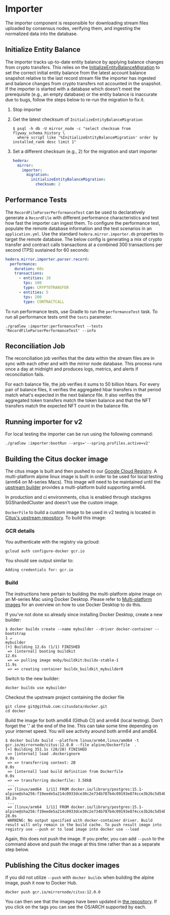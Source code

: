 # Importer

The importer component is responsible for downloading stream files uploaded by consensus nodes, verifying them, and
ingesting the normalized data into the database.

## Initialize Entity Balance

The importer tracks up-to-date entity balance by applying balance changes from crypto transfers. This relies on the
[InitializeEntityBalanceMigration](/hedera-mirror-importer/src/main/java/com/hedera/mirror/importer/migration/InitializeEntityBalanceMigration.java)
to set the correct initial entity balance from the latest account balance snapshot relative to the last record stream
file the importer has ingested and balance changes from crypto transfers not accounted in the snapshot. If the importer
is started with a database which doesn't meet the prerequisite (e.g., an empty database) or the entity balance is
inaccurate due to bugs, follow the steps below to re-run the migration to fix it.

1. Stop importer

2. Get the latest checksum of `InitializeEntityBalanceMigration`

   ```shell
   $ psql -h db -U mirror_node -c "select checksum from flyway_schema_history \
     where script like '%InitializeEntityBalanceMigration' order by installed_rank desc limit 1"
   ```

3. Set a different checksum (e.g., 2) for the migration and start importer

   ```yaml
   hedera:
     mirror:
       importer:
         migration:
           initializeEntityBalanceMigration:
             checksum: 2
   ```

## Performance Tests

The `RecordFileParserPerformanceTest` can be used to declaratively generate a `RecordFile` with different performance
characteristics and test how fast the importer can ingest them. To configure the performance test, populate the remote
database information and the test scenarios in an `application.yml`. Use the standard `hedera.mirror.importer.db`
properties to target the remote database. The below config is generating a mix of crypto transfer and contract calls
transactions at a combined 300 transactions per second (TPS) sustained for 60 seconds:

```yaml
hedera.mirror.importer.parser.record:
  performance:
    duration: 60s
    transactions:
      - entities: 10
        tps: 100
        type: CRYPTOTRANSFER
      - entities: 5
        tps: 200
        type: CONTRACTCALL
```

To run performance tests, use Gradle to run the `performanceTest` task. To run all performance tests omit the `tests`
parameter.

```console
./gradlew :importer:performanceTest --tests 'RecordFileParserPerformanceTest' --info
```

## Reconciliation Job

The reconciliation job verifies that the data within the stream files are in sync with each other and with the mirror
node database. This process runs once a day at midnight and produces logs, metrics, and alerts if reconciliation fails.

For each balance file, the job verifies it sums to 50 billion hbars. For every pair of balance files, it verifies the
aggregated hbar transfers in that period match what's expected in the next balance file. It also verifies the aggregated
token transfers match the token balance and that the NFT transfers match the expected NFT count in the balance file.

## Running importer for v2

For local testing the importer can be run using the following command:

```console
./gradlew :importer:bootRun --args='--spring.profiles.active=v2'
```

## Building the Citus docker image
The citus image is built and then pushed to our [Google Cloud Registry](https://gcr.io/mirrornode).
A multi-platform alpine linux image is built in order to be used for local testing (arm64 on M-series Macs).
This image will need to be maintained until the [upstream builder](https://github.com/citusdata/docker/tree/master)
provides a multi-platform build supporting arm64.

In production and ci environments, citus is enabled through stackgres SGShardedCluster and doesn't use the custom image. 

`DockerFile` to build a custom image to be used in v2 testing is located in [Citus's upstream repository](https://github.com/citusdata/docker). To build this image:

### GCR details
You authenticate with the registry via gcloud:

```console
gcloud auth configure-docker gcr.io
```
You should see output similar to:
```console
Adding credentials for: gcr.io
```

### Build
The instructions here pertain to building the multi-platform alpine image on an M-series Mac using Docker Desktop. Please refer to
[Multi-platform images](https://docs.docker.com/build/building/multi-platform/) for an overview on how to use Docker
Desktop to do this.

If you've not done so already since installing Docker Desktop, create a new builder:

```console
$ docker buildx create --name mybuilder --driver docker-container --bootstrap                                                                            1 ↵
mybuilder
[+] Building 12.6s (1/1) FINISHED
 => [internal] booting buildkit                                                                                                                          12.6s
 => => pulling image moby/buildkit:buildx-stable-1                                                                                                       11.9s
 => => creating container buildx_buildkit_mybuilder0
```

Switch to the new builder:
```console
docker buildx use mybuilder
```

Checkout the upstream project containing the docker file
```
git clone git@github.com:citusdata/docker.git
cd docker
```

Build the image for both amd64 (Github CI) and arm64 (local testing). Don't forget the '.' at the end of the line. This
can take some time depending on your internet speed. You will see activity around both arm64 and amd64.
```console
$ docker buildx build --platform linux/arm64,linux/amd64 -t gcr.io/mirrornode/citus:12.0.0 --file alpine/Dockerfile  .
[+] Building 351.1s (28/28) FINISHED
 => [internal] load .dockerignore                                                                                                                         0.0s
 => => transferring context: 2B                                                                                                                           0.0s
 => [internal] load build definition from Dockerfile                                                                                                      0.0s
 => => transferring dockerfile: 3.58kB
 ...
 => [linux/amd64  1/11] FROM docker.io/library/postgres:15.1-alpine@sha256:f19eede5a214c0933dce30c2e734b787b4c09193e874cce3b26c5d54b8b77ec7              18.2s
 ...
 => [linux/arm64  1/11] FROM docker.io/library/postgres:15.1-alpine@sha256:f19eede5a214c0933dce30c2e734b787b4c09193e874cce3b26c5d54b8b77ec7              28.0s
 WARNING: No output specified with docker-container driver. Build result will only remain in the build cache. To push result image into registry use --push or to load image into docker use --load
```
Again, this does not push the image. If you prefer, you can add `--push` to the command above and push the image at this time
rather than as a separate step below.

## Publishing the Citus docker images

If you did not utilize `--push` with `docker buildx` when building the alpine image, push it now to Docker Hub.
```console
docker push gcr.io/mirrornode/citus:12.0.0
```
You can then see that the images have been updated in [the repository](https://hub.docker.com/repository/docker/mirrornodeswirldslabs/citus/general).
If you click on the tags you can see the OS/ARCH supported by each.
